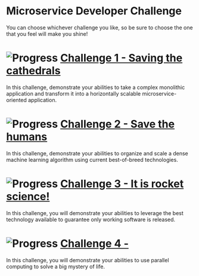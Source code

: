 # Microservice Developer Challenge

You can choose whichever challenge you like, so be sure to choose the one that you feel will make you shine!

# ![Progress](http://progressed.io/bar/0) [Challenge 1 - Saving the cathedrals](challenge-1)
In this challenge, demonstrate your abilities to take a complex monolithic application and transform it into a 
horizontally scalable microservice-oriented application.

# ![Progress](http://progressed.io/bar/0) [Challenge 2 - Save the humans](challenge-2)
In this challenge, demonstrate your abilities to organize and scale a dense machine learning algorithm using current 
best-of-breed technologies.

# ![Progress](http://progressed.io/bar/0) [Challenge 3 - It is rocket science!](challenge-3)
In this challenge, you will demonstrate your abilities to leverage the best technology available to guarantee only 
working software is released.

# ![Progress](http://progressed.io/bar/0) [Challenge 4 - ](challenge-4)
In this challenge, you will demonstrate your abilities to use parallel computing to solve a big mystery of life.